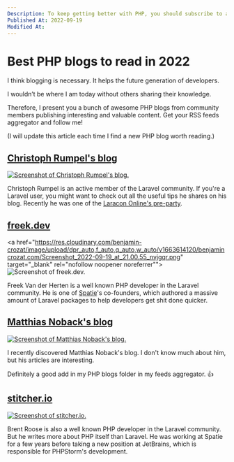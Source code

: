 ```yaml
---
Description: To keep getting better with PHP, you should subscribe to as many quality blogs as possible. In this article, I share the ones I often read myself.
Published At: 2022-09-19
Modified At:
---
```


# Best PHP blogs to read in 2022

I think blogging is necessary. It helps the future generation of developers.

I wouldn’t be where I am today without others sharing their knowledge.

Therefore, I present you a bunch of awesome PHP blogs from community members publishing interesting and valuable content. Get your RSS feeds aggregator and follow me!

(I will update this article each time I find a new PHP blog worth reading.)

## [Christoph Rumpel's blog](https://christoph-rumpel.com)

<a href="https://christoph-rumpel.com" target="_blank" rel="nofollow noopener noreferrer">
    <img src="https://res.cloudinary.com/benjamin-crozat/image/upload/dpr_auto,f_auto,q_auto,w_auto/v1663614393/benjamincrozat.com/Screenshot_2022-09-19_at_21.05.50_k7dcj7.png" alt="Screenshot of Christoph Rumpel's blog." />
</a>

Christoph Rumpel is an active member of the Laravel community. If you're a Laravel user, you might want to check out all the useful tips he shares on his blog. Recently he was one of the [Laracon Online's pre-party](https://www.youtube.com/watch?v=3Bzb5fsn4Jo).

## [freek.dev](https://freek.dev)

<a href="https://res.cloudinary.com/benjamin-crozat/image/upload/dpr_auto,f_auto,q_auto,w_auto/v1663614120/benjamincrozat.com/Screenshot_2022-09-19_at_21.00.55_nvjgqr.png" target="_blank" rel="nofollow noopener noreferrer"">
    <img src="" alt="Screenshot of freek.dev." />
</a>

Freek Van der Herten is a well known PHP developer in the Laravel community. He is one of [Spatie](https://spatie.be)'s co-founders, which authored a massive amount of Laravel packages to help developers get shit done quicker.

## [Matthias Noback's blog]()

<a href="https://matthiasnoback.nl/archives/" target="_blank" rel="nofollow noopener noreferrer">
    <img src="https://res.cloudinary.com/benjamin-crozat/image/upload/dpr_auto,f_auto,q_auto,w_auto/v1663615680/benjamincrozat.com/Screenshot_2022-09-19_at_21.27.05_v8zfxv.png" alt="Screenshot of Matthias Noback's blog." />
</a>

I recently discovered Matthias Noback's blog. I don't know much about him, but his articles are interesting.

Definitely a good add in my PHP blogs folder in my feeds aggregator. 👍

## [stitcher.io](https://stitcher.io)

<a href="https://stitcher.io" target="_blank" rel="nofollow noopener noreferrer">
    <img src="https://res.cloudinary.com/benjamin-crozat/image/upload/dpr_auto,f_auto,q_auto,w_auto/v1663614137/benjamincrozat.com/Screenshot_2022-09-19_at_21.01.01_acswro.png" alt="Screenshot of stitcher.io." />
</a>

Brent Roose is also a well known PHP developer in the Laravel community. But he writes more about PHP itself than Laravel. He was working at Spatie for a few years before taking a new position at JetBrains, which is responsible for PHPStorm's development.
